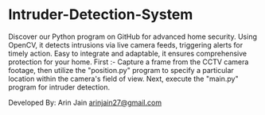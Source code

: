# Intruder-Detection-System
Discover our Python program on GitHub for advanced home security. Using OpenCV, it detects intrusions via live camera feeds, triggering alerts for timely action. Easy to integrate and adaptable, it ensures comprehensive protection for your home.
First :- Capture a frame from the CCTV camera footage, then utilize the "position.py" program to specify a particular location within the camera's field of view.
Next, execute the "main.py" program for intruder detection.







Developed By: Arin Jain
arinjain27@gmail.com

